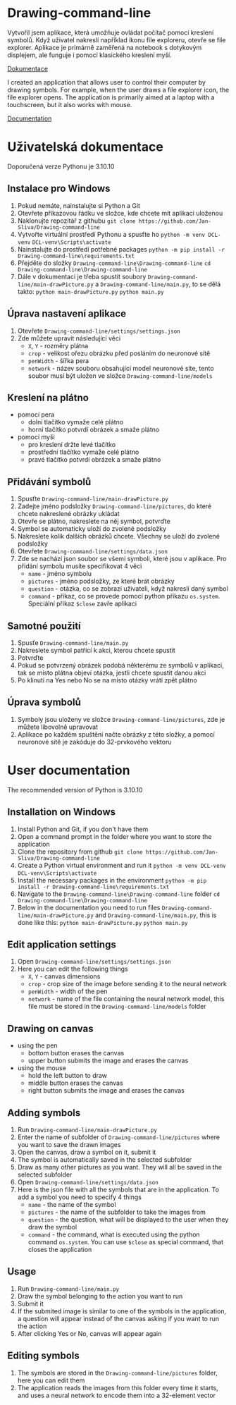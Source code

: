 # Drawing-command-line
Vytvořil jsem aplikace, která umožňuje ovládat počítač pomocí kreslení symbolů. Když uživatel nakreslí například ikonu file exploreru, otevře se file explorer. Aplikace je primárně zaměřená na notebook s dotykovým displejem, ale funguje i pomocí klasického kreslení myší.

[Dokumentace](#uživatelská-dokumentace)

I created an application that allows user to control their computer by drawing symbols. For example, when the user draws a file explorer icon, the file explorer opens. The application is primarily aimed at a laptop with a touchscreen, but it also works with mouse.

[Documentation](#user-documentation)

# Uživatelská dokumentace

Doporučená verze Pythonu je 3.10.10
## Instalace pro Windows

1. Pokud nemáte, nainstalujte si Python a Git
2. Otevřete příkazovou řádku ve složce, kde chcete mít aplikaci uloženou
3. Naklonujte repozitář z githubu
`git clone https://github.com/Jan-Sliva/Drawing-command-line`
4. Vytvořte virtuální prostředí Pythonu a spusťte ho
`python -m venv DCL-venv`
`DCL-venv\Scripts\activate`
5. Nainstalujte do prostředí potřebné packages
`python -m pip install -r Drawing-command-line\requirements.txt`
6. Přejděte do složky `Drawing-command-line\Drawing-command-line`
`cd Drawing-command-line\Drawing-command-line`
7. Dále v dokumentaci je třeba spustit soubory `Drawing-command-line/main-drawPicture.py` a `Drawing-command-line/main.py`, to se dělá takto:
`python main-drawPicture.py`
`python main.py`

## Úprava nastavení aplikace
1. Otevřete `Drawing-command-line/settings/settings.json`
2. Zde můžete upravit následující věci
    - `X`, `Y` - rozměry plátna
    - `crop` - velikost ořezu obrázku před posláním do neuronové sítě
    - `penWidth` - šířka pera
    - `network` - název souboru obsahující model neuronové síte, tento soubor musí být uložen ve složce `Drawing-command-line/models`

## Kreslení na plátno
- pomocí pera
    - dolní tlačítko vymaže celé plátno
    - horní tlačítko potvrdí obrázek a smaže plátno
- pomocí myši
    - pro kreslení držte levé tlačítko
    - prostřední tlačítko vymaže celé plátno
    - pravé tlačítko potvrdí obrázek a smaže plátno

## Přidávání symbolů
1. Spusťte `Drawing-command-line/main-drawPicture.py`
2. Zadejte jméno podsložky `Drawing-command-line/pictures`, do které chcete nakreslené obrázky ukládat
3. Otevře se plátno, nakreslete na něj symbol, potvrďte
4. Symbol se automaticky uloží do zvolené podsložky
5. Nakreslete kolik dalších obrázků chcete. Všechny se uloží do zvolené podsložky
6. Otevřete `Drawing-command-line/settings/data.json`
7. Zde se nachází json soubor se všemi symboli, které jsou v aplikace. Pro přidání symbolu musíte specifikovat 4 věci
    - `name` - jméno symbolu
    - `pictures` - jméno podsložky, ze které brát obrázky
    - `question` - otázka, co se zobrazí uživateli, když nakreslí daný symbol
    - `command` - příkaz, co se provede pomocí python příkazu `os.system`. Speciální příkaz `$close` zavře aplikaci

## Samotné použití
1. Spusťe `Drawing-command-line/main.py`
2. Nakreslete symbol patřící k akci, kterou chcete spustit
3. Potvrďte
4. Pokud se potvrzený obrázek podobá některému ze symbolů v aplikaci, tak se místo plátna objeví otázka, jestli chcete spustit danou akci
5. Po klinutí na Yes nebo No se na místo otázky vrátí zpět plátno

## Úprava symbolů
1. Symboly jsou uloženy ve složce `Drawing-command-line/pictures`, zde je můžete libovolně upravovat
2. Aplikace po každém spuštění načte obrázky z této složky, a pomocí neuronové sítě je zakóduje do 32-prvkového vektoru

# User documentation

The recommended version of Python is 3.10.10

## Installation on Windows

1. Install Python and Git, if you don't have them 
2. Open a command prompt in the folder where you want to store the application
3. Clone the repository from github
`git clone https://github.com/Jan-Sliva/Drawing-command-line`
4. Create a Python virtual environment and run it
`python -m venv DCL-venv`
`DCL-venv\Scripts\activate`
5. Install the necessary packages in the environment
`python -m pip install -r Drawing-command-line\requirements.txt`
6. Navigate to the `Drawing-command-line\Drawing-command-line` folder
`cd Drawing-command-line\Drawing-command-line`
7. Below in the documentation you need to run files `Drawing-command-line/main-drawPicture.py` and `Drawing-command-line/main.py`, this is done like this:
`python main-drawPicture.py`
`python main.py`

## Edit application settings
1. Open `Drawing-command-line/settings/settings.json`
2. Here you can edit the following things
    - `X`, `Y` - canvas dimensions
    - `crop` - crop size of the image before sending it to the neural network
    - `penWidth` - width of the pen
    - `network` - name of the file containing the neural network model, this file must be stored in the `Drawing-command-line/models` folder

## Drawing on canvas
- using the pen
    - bottom button erases the canvas
    - upper button submits the image and erases the canvas
- using the mouse
    - hold the left button to draw
    - middle button erases the canvas
    - right button submits the image and erases the canvas

## Adding symbols
1. Run `Drawing-command-line/main-drawPicture.py`
2. Enter the name of subfolder  of `Drawing-command-line/pictures` where you want to save the drawn images
3. Open the canvas, draw a symbol on it, submit it
4. The symbol is automatically saved in the selected subfolder
5. Draw as many other pictures as you want. They will all be saved in the selected subfolder
6. Open `Drawing-command-line/settings/data.json`
7. Here is the json file with all the symbols that are in the application. To add a symbol you need to specify 4 things
    - `name` - the name of the symbol
    - `pictures` - the name of the subfolder to take the images from
    - `question` - the question, what will be displayed to the user when they draw the symbol
    - `command` - the command, what is executed using the python command `os.system`. You can use `$close` as special command, that closes the application

## Usage
1. Run `Drawing-command-line/main.py`
2. Draw the symbol belonging to the action you want to run
3. Submit it
4. If the submited image is similar to one of the symbols in the application, a question will appear instead of the canvas asking if you want to run the action
5. After clicking Yes or No, canvas will appear again

## Editing symbols
1. The symbols are stored in the `Drawing-command-line/pictures` folder, here you can edit them
2. The application reads the images from this folder every time it starts, and uses a neural network to encode them into a 32-element vector

